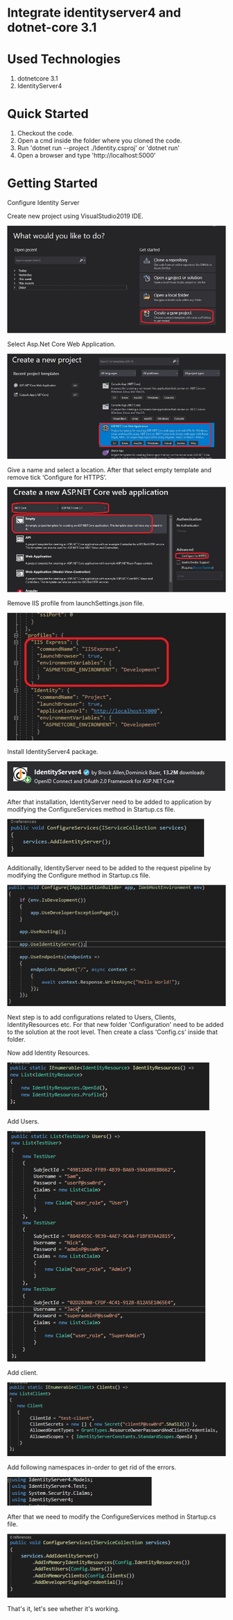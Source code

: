 # Integrate identityserver4 and dotnet-core 3.1

# Used Technologies

1. dotnetcore 3.1
2. IdentityServer4

# Quick Started

1. Checkout the code.
2. Open a cmd inside the folder where you cloned the code.
3. Run 'dotnet run --project ./Identity.csproj' or 'dotnet run'
4. Open a browser and type 'http://localhost:5000'

# Getting Started

Configure Identity Server

Create new project using VisualStudio2019 IDE.

![create-project](./images/create-project.jpg)

Select Asp.Net Core Web Application.

![select-webapp](./images/select-webapp.jpg)

Give a name and select a location. After that select empty template and remove tick ‘Configure for HTTPS’.

![empty-template](./images/http-empty.jpg)

Remove IIS profile from launchSettings.json file.

![launch-settings](./images/launchsettings.jpg)

Install IdentityServer4 package.

![launch-settings](./images/identityserver4.PNG)

After that installation, IdentityServer need to be added to application by modifying the ConfigureServices method in Startup.cs file.

![launch-settings](./images/configureservice.PNG)

Additionally, IdentityServer need to be added to the request pipeline by modifying the Configure method in Startup.cs file.

![launch-settings](./images/configure.PNG)

Next step is to add configurations related to Users, Clients, IdentityResources etc. For that new folder 'Configuration' need to be added to the solution at the root level. Then create a class 'Config.cs' inside that folder.

Now add Identity Resources.

![identity-resources](./images/identityresources.PNG)

Add Users.

![users](./images/users.PNG)

Add client.

![client](./images/clients.PNG)

Add following namespaces in-order to get rid of the errors.

![client](./images/using-config.cs.PNG)

After that we need to modify the ConfigureServices method in Startup.cs file.

![client](./images/configureservice-v2.PNG)

That's it, let's see whether it's working.

